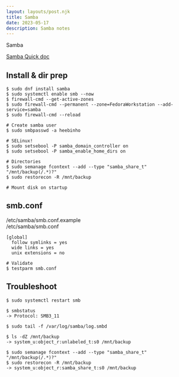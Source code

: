 ```yaml
---
layout: layouts/post.njk
title: Samba
date: 2023-05-17
description: Samba notes
---
```


Samba

[Samba Quick doc](https://docs.fedoraproject.org/en-US/quick-docs/samba/)

## Install & dir prep

```
$ sudo dnf install samba
$ sudo systemctl enable smb --now
$ firewall-cmd --get-active-zones
$ sudo firewall-cmd --permanent --zone=FedoraWorkstation --add-service=samba
$ sudo firewall-cmd --reload

# Create samba user
$ sudo smbpasswd -a heebinho

# SELinux!
$ sudo setsebool -P samba_domain_controller on
$ sudo setsebool -P samba_enable_home_dirs on

# Directories
$ sudo semanage fcontext --add --type "samba_share_t" "/mnt/backup(/.*)?"
$ sudo restorecon -R /mnt/backup

# Mount disk on startup

```




## smb.conf
/etc/samba/smb.conf.example  
/etc/samba/smb.conf

```
[global]
  follow symlinks = yes
  wide links = yes
  unix extensions = no

# Validate
$ testparm smb.conf
```


## Troubleshoot

```
$ sudo systemctl restart smb

$ smbstatus
-> Protocol: SMB3_11

$ sudo tail -f /var/log/samba/log.smbd

$ ls -dZ /mnt/backup
-> system_u:object_r:unlabeled_t:s0 /mnt/backup

$ sudo semanage fcontext --add --type "samba_share_t" "/mnt/backup(/.*)?"
$ sudo restorecon -R /mnt/backup
-> system_u:object_r:samba_share_t:s0 /mnt/backup
```
